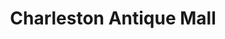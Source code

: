 ---
title: "Charleston Antique Mall"
url: /las-vegas/charleston-antique-mall/
shop: department store
---